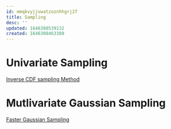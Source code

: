 ```yaml
---
id: mmqkvyjjvwatzoznhhgrj2f
title: Sampling
desc: ''
updated: 1646308539132
created: 1646308463389
---
```


# Univariate Sampling
[Inverse CDF sampling Method](https://blogs.sas.com/content/iml/2013/07/22/the-inverse-cdf-method.html)

# Mutlivariate Gaussian Sampling

[Faster Gaussian Sampling](https://www-users.cse.umn.edu/~saad/PDF/ys-2013-3.pdf)
